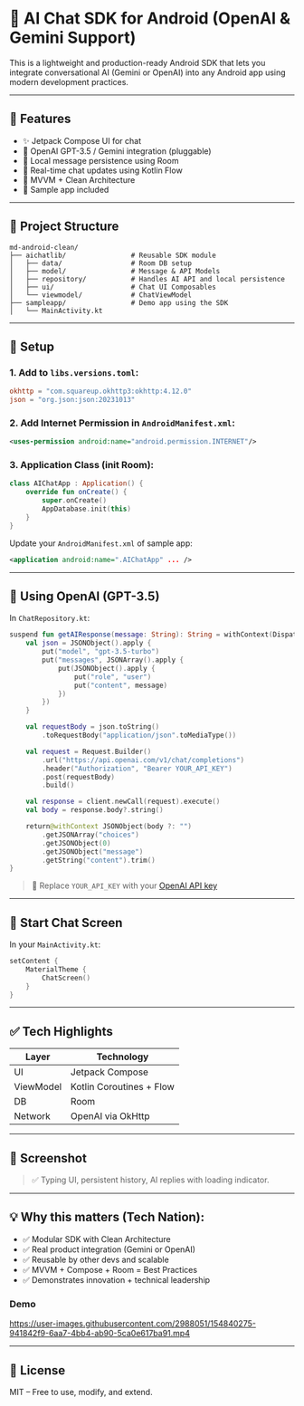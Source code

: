 # 🤖 AI Chat SDK for Android (OpenAI & Gemini Support)

This is a lightweight and production-ready Android SDK that lets you integrate conversational AI (Gemini or OpenAI) into any Android app using modern development practices.

---

## 🚀 Features

- ✨ Jetpack Compose UI for chat
- 🤖 OpenAI GPT-3.5 / Gemini integration (pluggable)
- 💾 Local message persistence using Room
- 🔁 Real-time chat updates using Kotlin Flow
- 🧱 MVVM + Clean Architecture
- 📱 Sample app included

---

## 📁 Project Structure

```
md-android-clean/
├── aichatlib/                # Reusable SDK module
│   ├── data/                 # Room DB setup
│   ├── model/                # Message & API Models
│   ├── repository/           # Handles AI API and local persistence
│   ├── ui/                   # Chat UI Composables
│   └── viewmodel/            # ChatViewModel
├── sampleapp/                # Demo app using the SDK
│   └── MainActivity.kt
```

---

## 🔧 Setup

### 1. Add to `libs.versions.toml`:
```toml
okhttp = "com.squareup.okhttp3:okhttp:4.12.0"
json = "org.json:json:20231013"
```

### 2. Add Internet Permission in `AndroidManifest.xml`:
```xml
<uses-permission android:name="android.permission.INTERNET"/>
```

### 3. Application Class (init Room):
```kotlin
class AIChatApp : Application() {
    override fun onCreate() {
        super.onCreate()
        AppDatabase.init(this)
    }
}
```

Update your `AndroidManifest.xml` of sample app:
```xml
<application android:name=".AIChatApp" ... />
```

---

## 🤖 Using OpenAI (GPT-3.5)

In `ChatRepository.kt`:
```kotlin
suspend fun getAIResponse(message: String): String = withContext(Dispatchers.IO) {
    val json = JSONObject().apply {
        put("model", "gpt-3.5-turbo")
        put("messages", JSONArray().apply {
            put(JSONObject().apply {
                put("role", "user")
                put("content", message)
            })
        })
    }

    val requestBody = json.toString()
        .toRequestBody("application/json".toMediaType())

    val request = Request.Builder()
        .url("https://api.openai.com/v1/chat/completions")
        .header("Authorization", "Bearer YOUR_API_KEY")
        .post(requestBody)
        .build()

    val response = client.newCall(request).execute()
    val body = response.body?.string()

    return@withContext JSONObject(body ?: "")
        .getJSONArray("choices")
        .getJSONObject(0)
        .getJSONObject("message")
        .getString("content").trim()
}
```

> 🔐 Replace `YOUR_API_KEY` with your [OpenAI API key](https://platform.openai.com/account/api-keys)

---

## 💬 Start Chat Screen

In your `MainActivity.kt`:
```kotlin
setContent {
    MaterialTheme {
        ChatScreen()
    }
}
```

---

## ✅ Tech Highlights

| Layer     | Technology               |
|-----------|--------------------------|
| UI        | Jetpack Compose          |
| ViewModel | Kotlin Coroutines + Flow |
| DB        | Room                     |
| Network   | OpenAI via OkHttp        |

---

## 📸 Screenshot

> ✅ Typing UI, persistent history, AI replies with loading indicator.

---

## 💡 Why this matters (Tech Nation):

- ✅ Modular SDK with Clean Architecture
- ✅ Real product integration (Gemini or OpenAI)
- ✅ Reusable by other devs and scalable
- ✅ MVVM + Compose + Room = Best Practices
- ✅ Demonstrates innovation + technical leadership


### Demo

https://user-images.githubusercontent.com/2988051/154840275-941842f9-6aa7-4bb4-ab90-5ca0e617ba91.mp4

---

## 📝 License

MIT – Free to use, modify, and extend.


